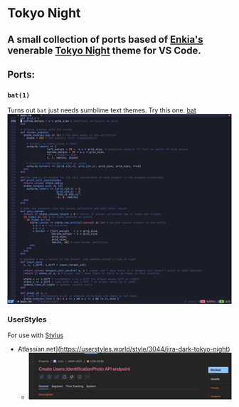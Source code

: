 # Tokyo Night
## A small collection of ports based of [Enkia's](http://github.com/enkia) venerable [Tokyo Night](https://github.com/enkia/tokyo-night-vscode-theme) theme for VS Code.

## Ports:
### `bat(1)`
Turns out `bat` just needs sumblime text themes. Try this one.
[bat](TokyoNight.tmTheme)
![](bat.jpg?raw=true)

### UserStyles
For use with [Stylus](https://github.com/openstyles/stylus)
- Atlassian.net](https://userstyles.world/style/3044/jira-dark-tokyo-night)
  - ![](atlassian.jpg?raw=true)
